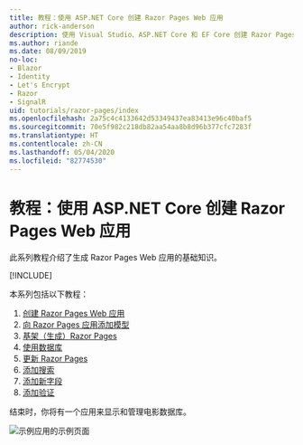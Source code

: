 ```yaml
---
title: 教程：使用 ASP.NET Core 创建 Razor Pages Web 应用
author: rick-anderson
description: 使用 Visual Studio、ASP.NET Core 和 EF Core 创建 Razor Pages Web 应用。
ms.author: riande
ms.date: 08/09/2019
no-loc:
- Blazor
- Identity
- Let's Encrypt
- Razor
- SignalR
uid: tutorials/razor-pages/index
ms.openlocfilehash: 2a75c4c4133642d53349437ea83413e96c40baf5
ms.sourcegitcommit: 70e5f982c218db82aa54aa8b8d96b377cfc7283f
ms.translationtype: HT
ms.contentlocale: zh-CN
ms.lasthandoff: 05/04/2020
ms.locfileid: "82774530"
---
```

# <a name="tutorial-create-a-razor-pages-web-app-with-aspnet-core"></a>教程：使用 ASP.NET Core 创建 Razor Pages Web 应用

此系列教程介绍了生成 Razor Pages Web 应用的基础知识。 

[!INCLUDE[](~/includes/advancedRP.md)]

本系列包括以下教程：

1. [创建 Razor Pages Web 应用](xref:tutorials/razor-pages/razor-pages-start)
1. [向 Razor Pages 应用添加模型](xref:tutorials/razor-pages/model)
1. [基架（生成）Razor Pages](xref:tutorials/razor-pages/page)
1. [使用数据库](xref:tutorials/razor-pages/sql)
1. [更新 Razor Pages](xref:tutorials/razor-pages/da1)
1. [添加搜索](xref:tutorials/razor-pages/search)
1. [添加新字段](xref:tutorials/razor-pages/new-field)
1. [添加验证](xref:tutorials/razor-pages/validation)

结束时，你将有一个应用来显示和管理电影数据库。

![示例应用的示例页面](index/_static/sample-page.png)
